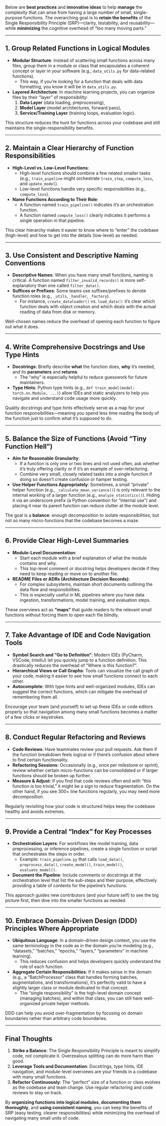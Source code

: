 Below are **best practices** and **innovative ideas** to help **manage** the complexity that can arise from having a large number of small, single-purpose functions. The overarching goal is to **retain the benefits** of the Single Responsibility Principle (SRP)—clarity, testability, and reusability—while **minimizing** the cognitive overhead of “too many moving parts.”

---

## 1. Group Related Functions in Logical Modules

- **Modular Structure**: Instead of scattering small functions across many files, group them in a module or class that encapsulates a coherent concept or layer in your software (e.g., `data_utils.py` for data-related functions). 
  - This way, if you’re looking for a function that deals with data formatting, you know it will be in `data_utils.py`.
- **Layered Architecture**: In machine learning projects, you can organize files by their “layer” of responsibility:
  1. **Data Layer** (data loading, preprocessing),
  2. **Model Layer** (model architectures, forward pass),
  3. **Service/Training Layer** (training loops, evaluation logic).

This structure reduces the hunt for functions across your codebase and still maintains the single-responsibility benefits.

---

## 2. Maintain a Clear Hierarchy of Function Responsibilities

- **High-Level vs. Low-Level Functions**: 
  - High-level functions should combine a few related smaller tasks (e.g., `train_pipeline` might orchestrate `train_step`, `compute_loss`, and `update_model`).
  - Low-level functions handle very specific responsibilities (e.g., `compute_loss`).
- **Name Functions According to Their Role**:
  - A function named `train_pipeline()` indicates it’s an orchestration function.
  - A function named `compute_loss()` clearly indicates it performs a single operation in that pipeline.

This clear hierarchy makes it easier to know where to “enter” the codebase (high-level) and how to get into the details (low-level) as needed.

---

## 3. Use Consistent and Descriptive Naming Conventions

- **Descriptive Names**: When you have many small functions, naming is critical. A function named `filter_invalid_records()` is more self-explanatory than one called `filter_data()`.
- **Suffices or Prefixes**: Some teams use suffixes/prefixes to denote function roles (e.g., `_utils`, `_handler`, `_factory`).
  - For instance, `create_dataloader()` vs. `load_data()`: it’s clear which function deals with object creation and which deals with the actual reading of data from disk or memory.

Well-chosen names reduce the overhead of opening each function to figure out what it does.

---

## 4. Write Comprehensive Docstrings and Use Type Hints

- **Docstrings**: Briefly describe **what** the function does, **why** it’s needed, and its **parameters** and **returns**. 
  - The “why” is especially helpful to reduce guesswork for future maintainers.
- **Type Hints**: Python type hints (e.g., `def train_model(model: torch.nn.Module, ...)`) allow IDEs and static analyzers to help you navigate and understand code usage more quickly.

Quality docstrings and type hints effectively serve as a map for your function responsibilities—meaning you spend less time reading the body of the function just to confirm what it’s supposed to do.

---

## 5. Balance the Size of Functions (Avoid “Tiny Function Hell”)

- **Aim for Reasonable Granularity**: 
  - If a function is only one or two lines and not used often, ask whether it’s truly offering clarity or if it’s an example of over-refactoring.
  - Combine very small, closely related tasks into a single function if doing so doesn’t create confusion or hamper testing.
- **Use Helper Functions Appropriately**: Sometimes, a small “private” helper function (e.g., `_calculate_mean_variance()`) is only relevant to the internal working of a larger function (e.g., `analyze_statistics()`). Hiding it via an underscore prefix (a Python convention for “internal use”) and placing it near its parent function can reduce clutter at the module level.

The goal is a **balance**: enough decomposition to isolate responsibilities, but not so many micro-functions that the codebase becomes a maze.

---

## 6. Provide Clear High-Level Summaries

- **Module-Level Documentation**:
  - Start each module with a brief explanation of what the module contains and why. 
  - This top-level comment or docstring helps developers decide if they need to keep reading or move on to another file.
- **README Files or ADRs (Architecture Decision Records)**:
  - For complex subsystems, maintain short documents outlining the data flow and responsibilities. 
  - This is especially useful in ML pipelines where you have data ingestion, transformations, model training, and evaluation steps.

These overviews act as **“maps”** that guide readers to the relevant small functions without forcing them to open each file blindly.

---

## 7. Take Advantage of IDE and Code Navigation Tools

- **Symbol Search and “Go to Definition”**: Modern IDEs (PyCharm, VSCode, IntelliJ) let you quickly jump to a function definition. This drastically reduces the overhead of “Where is this function?”.
- **Hierarchical Views or Call Graphs**: Tools can visualize the call graph of your code, making it easier to see how small functions connect to each other.
- **Autocomplete**: With type hints and well-organized modules, IDEs can suggest the correct functions, which can mitigate the overhead of remembering them all.

Encourage your team (and yourself) to set up these IDEs or code editors properly so that navigation among many small functions becomes a matter of a few clicks or keystrokes.

---

## 8. Conduct Regular Refactoring and Reviews

- **Code Reviews**: Have teammates review your pull requests. Ask them if the function breakdown feels logical or if there’s confusion about where to find certain functionality. 
- **Refactoring Sessions**: Occasionally (e.g., once per milestone or sprint), review whether certain micro-functions can be consolidated or if larger functions should be broken up further.
- **Measure & Adjust**: If you find that code reviews often end with “this function is too trivial,” it might be a sign to reduce fragmentation. On the other hand, if you see 300+ line functions regularly, you may need more decomposition.

Regularly revisiting how your code is structured helps keep the codebase healthy and avoids extremes.

---

## 9. Provide a Central “Index” for Key Processes

- **Orchestration Layers**: For workflows like model training, data preprocessing, or inference pipelines, create a single function or script that orchestrates the steps in order. 
  - Example: `train_pipeline.py` that calls `load_data()`, `preprocess_data()`, `create_model()`, `train_model()`, `evaluate_model()`.
- **Document the Pipeline**: Include comments or docstrings at the orchestration level that list the sub-steps and their purpose, effectively providing a table of contents for the pipeline’s functions.

This approach guides new contributors (and your future self) to see the big picture first, then dive into the smaller functions as needed.

---

## 10. Embrace Domain-Driven Design (DDD) Principles Where Appropriate

- **Ubiquitous Language**: In a domain-driven design context, you use the same terminology in the code as in the domain you’re modeling (e.g., “datasets,” “batches,” “epochs,” “layers,” “parameters” in machine learning). 
  - This reduces confusion and helps developers quickly understand the role of each function.
- **Aggregate Certain Responsibilities**: If it makes sense in the domain (e.g., a “BatchProcessor” class that handles forming batches, augmentations, and transformations), it’s perfectly valid to have a slightly larger class or module dedicated to that concept. 
  - The “single responsibility” is the high-level domain concept (managing batches), and within that class, you can still have well-organized private helper methods.

DDD can help you avoid over-fragmentation by focusing on domain boundaries rather than arbitrary code boundaries.

---

## Final Thoughts

1. **Strike a Balance**: The Single Responsibility Principle is meant to simplify code, not complicate it. Overzealous splitting can do more harm than good.
2. **Leverage Tools and Documentation**: Docstrings, type hints, IDE navigation, and module-level overviews are your friends in a codebase with many small functions.
3. **Refactor Continuously**: The “perfect” size of a function or class evolves as the codebase and team change. Use regular refactoring and code reviews to stay on track.

By **organizing functions into logical modules**, **documenting them thoroughly**, and **using consistent naming**, you can keep the benefits of SRP (easy testing, clearer responsibilities) while minimizing the overhead of navigating many small units of code.